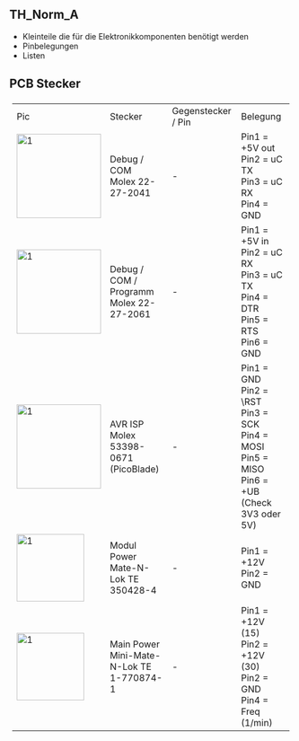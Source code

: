 ## TH_Norm_A
- Kleinteile die für die Elektronikkomponenten benötigt werden
- Pinbelegungen
- Listen

## PCB Stecker
<table style="padding:5px">
  <tr>
    <td> Pic</td>
    <td> Stecker</td>
    <td> Gegenstecker / Pin </td>
    <td> Belegung </td>
  </tr>
  <tr>
    <td> <img src="https://github.com/hofladerralf/TH_Norm_A/blob/main/Pics_Steckverbinder_PCB/1x4%20Molex%2022-27-2041%20(6410).jpg"  alt="1" width="150" ></td>
    <td> Debug / COM <br> Molex 22-27-2041  </td>
    <td> -  </td>
    <td> Pin1 = +5V out <br> Pin2 = uC TX <br> Pin3 = uC RX <br> Pin4 = GND </td>
  </tr>
  <tr>
    <td> <img src="https://github.com/hofladerralf/TH_Norm_A/blob/main/Pics_Steckverbinder_PCB/1x6%20Molex%2022-29-2021%20(6410).jpg"  alt="1" width="150" ></td>
    <td> Debug / COM / Programm <br> Molex 22-27-2061  </td>
    <td> - </td>
    <td> Pin1 = +5V in <br> Pin2 = uC RX <br> Pin3 = uC TX <br> Pin4 = DTR <br> Pin5 = RTS <br> Pin6 = GND  </td>
  </tr>
  <tr>
    <td> <img src="https://github.com/hofladerralf/TH_Norm_A/blob/main/Pics_Steckverbinder_PCB/Molex_Picoblade_53398.jpg"  alt="1" width="150" ></td>
    <td> AVR ISP <br> Molex 53398-0671 (PicoBlade) </td>
    <td> - </td>
    <td> Pin1 = GND <br> Pin2 = \RST <br> Pin3 = SCK <br> Pin4 = MOSI <br> Pin5 = MISO <br> Pin6 = +UB (Check 3V3 oder 5V)  </td>
  </tr>
  <tr>
    <td> <img src="https://github.com/hofladerralf/TH_Norm_A/blob/main/Pics_Steckverbinder_PCB/Mate-N-Lok_0350428.jpg"  alt="1" width="120" ></td>
    <td> Modul Power <br> Mate-N-Lok TE 350428-4 </td>
    <td> - </td>
    <td> Pin1 = +12V <br> Pin2 = GND </td>
  </tr>
  <tr>
    <td> <img src="https://github.com/hofladerralf/TH_Norm_A/blob/main/Pics_Steckverbinder_PCB/Mini-Mate_1-770874-1.jpg"  alt="1" width="120" ></td>
    <td> Main Power <br> Mini-Mate-N-Lok TE 1-770874-1 </td>
    <td> - </td>
    <td> Pin1 = +12V (15) <br> Pin2 = +12V (30) <br> Pin2 = GND <br> Pin4 = Freq (1/min) </td>
  </tr>
  
  
  
  
</table>
